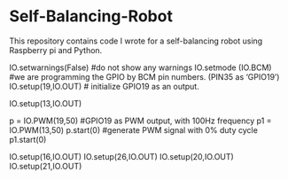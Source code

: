 # Self-Balancing-Robot
This repository contains code I wrote for a self-balancing robot using Raspberry pi and Python.

IO.setwarnings(False)           #do not show any warnings
IO.setmode (IO.BCM)         #we are programming the GPIO by BCM pin numbers. (PIN35 as ‘GPIO19’)
IO.setup(19,IO.OUT)           # initialize GPIO19 as an output.

IO.setup(13,IO.OUT)

p = IO.PWM(19,50)          #GPIO19 as PWM output, with 100Hz frequency
p1 = IO.PWM(13,50)
p.start(0)                              #generate PWM signal with 0% duty cycle
p1.start(0)

IO.setup(16,IO.OUT)
IO.setup(26,IO.OUT)
IO.setup(20,IO.OUT)
IO.setup(21,IO.OUT)
